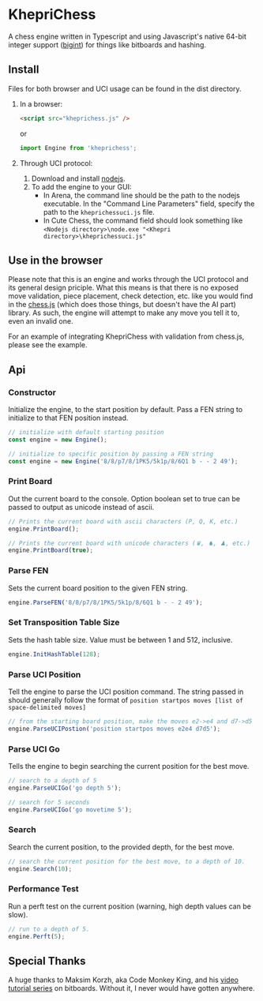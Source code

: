 # KhepriChess

A chess engine written in Typescript and using Javascript's native 64-bit integer support ([bigint](https://developer.mozilla.org/en-US/docs/Web/JavaScript/Reference/Global_Objects/BigInt)) for things like bitboards and hashing.

## Install

Files for both browser and UCI usage can be found in the dist directory.

1. In a browser:

   ```html
   <script src="kheprichess.js" />
   ```
   or

   ```js
   import Engine from 'kheprichess';
   ```

2. Through UCI protocol:

   1. Download and install [nodejs](https://nodejs.org/en/).
   2. To add the engine to your GUI:
      * In Arena, the command line should be the path to the nodejs executable. In the "Command Line Parameters" field, specify the path to the `kheprichessuci.js` file.
      * In Cute Chess, the command field should look something like `<Nodejs directory>\node.exe "<Khepri directory>\kheprichessuci.js"`

## Use in the browser

Please note that this is an engine and works through the UCI protocol and its general design priciple. What this means is that there is no exposed move validation, piece placement, check detection, etc. like you would find in the [chess.js](https://github.com/jhlywa/chess.js) (which does those things, but doesn't have the AI part) library. As such, the engine will attempt to make any move you tell it to, even an invalid one.

For an example of integrating KhepriChess with validation from chess.js, please see the example.

## Api

### Constructor

Initialize the engine, to the start position by default. Pass a FEN string to initialize to that FEN position instead.

```js
// initialize with default starting position
const engine = new Engine();

// initialize to specific position by passing a FEN string
const engine = new Engine('8/8/p7/8/1PK5/5k1p/8/6Q1 b - - 2 49');
```

### Print Board

Out the current board to the console. Option boolean set to true can be passed to output as unicode instead of ascii.

```js
// Prints the current board with ascii characters (P, Q, K, etc.)
engine.PrintBoard();

// Prints the current board with unicode characters (♛, ♞, ♟︎, etc.)
engine.PrintBoard(true);
```

### Parse FEN

Sets the current board position to the given FEN string.

```js
engine.ParseFEN('8/8/p7/8/1PK5/5k1p/8/6Q1 b - - 2 49');
```

### Set Transposition Table Size

Sets the hash table size. Value must be between 1 and 512, inclusive.

```js
engine.InitHashTable(128);
```

### Parse UCI Position

Tell the engine to parse the UCI position command. The string passed in should generally follow the format of `position startpos moves [list of space-delimited moves]`

```js
// from the starting board position, make the moves e2->e4 and d7->d5
engine.ParseUCIPostion('position startpos moves e2e4 d7d5');
```

### Parse UCI Go

Tells the engine to begin searching the current position for the best move.

```js
// search to a depth of 5
engine.ParseUCIGo('go depth 5');

// search for 5 seconds
engine.ParseUCIGo('go movetime 5');
```

### Search

Search the current position, to the provided depth, for the best move.

```js
// search the current position for the best move, to a depth of 10.
engine.Search(10);
```

### Performance Test

Run a perft test on the current position (warning, high depth values can be slow).

```js
// run to a depth of 5.
engine.Perft(5);
```

## Special Thanks

A huge thanks to Maksim Korzh, aka Code Monkey King, and his [video tutorial series](https://www.youtube.com/playlist?list=PLmN0neTso3Jxh8ZIylk74JpwfiWNI76Cs) on bitboards. Without it, I never would have gotten anywhere.